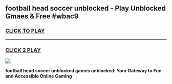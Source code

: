 
## football head soccer unblocked - Play Unblocked Gmaes & Free #wbac9
<h3>
<a href="https://news.freeplayer.one?title=football_head_soccer_unblocked&ref=03M">CLICK TO PLAY</a></h3>
<hr>

<h3>
<a href="https://news.freeplayer.one?title=football_head_soccer_unblocked&ref=03M">CLICK 2 PLAY</a>
  
</h3>

<a href="https://news.freeplayer.one?title=football_head_soccer_unblocked&ref=03M"><img src="https://clearcache.store/games.png"></a>


**football head soccer unblocked games unblocked: Your Gateway to Fun and Accessible Online Gaming**
